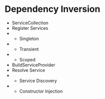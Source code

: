 # Dependency Inversion
- ServiceCollection
- Register Services
- - Singleton
- - Transient
- - Scoped
- BuildServiceProvider
- Resolve Service
- - Service Discovery
- - Constructor Injection  
